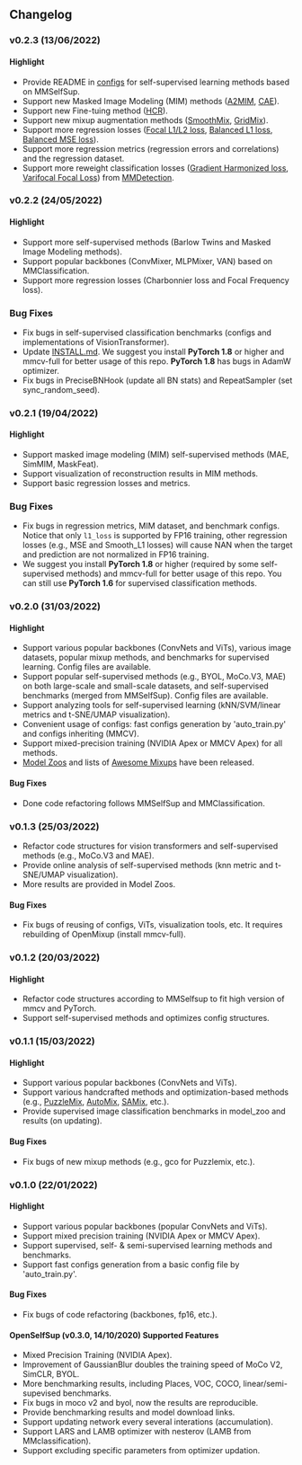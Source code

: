 ## Changelog

### v0.2.3 (13/06/2022)

#### Highlight
* Provide README in [configs](https://github.com/Westlake-AI/openmixup/tree/main/configs/benchmarks/classification/) for self-supervised learning methods based on MMSelfSup.
* Support new Masked Image Modeling (MIM) methods ([A2MIM](https://arxiv.org/abs/2205.13943), [CAE](https://arxiv.org/abs/2202.03026)).
* Support new Fine-tuing method ([HCR](https://arxiv.org/abs/2206.00845)).
* Support new mixup augmentation methods ([SmoothMix](https://openaccess.thecvf.com/content_CVPRW_2020/papers/w45/Lee_SmoothMix_A_Simple_Yet_Effective_Data_Augmentation_to_Train_Robust_CVPRW_2020_paper.pdf), [GridMix](https://www.sciencedirect.com/science/article/pii/S0031320320303976)).
* Support more regression losses ([Focal L1/L2 loss](https://arxiv.org/abs/2102.09554), [Balanced L1 loss](https://arxiv.org/abs/1904.02701), [Balanced MSE loss](https://arxiv.org/abs/2203.16427)).
* Support more regression metrics (regression errors and correlations) and the regression dataset.
* Support more reweight classification losses ([Gradient Harmonized loss](https://arxiv.org/abs/1811.05181), [Varifocal Focal Loss](https://arxiv.org/abs/1811.05181)) from [MMDetection](https://github.com/open-mmlab/mmdetection). 

### v0.2.2 (24/05/2022)

#### Highlight
* Support more self-supervised methods (Barlow Twins and Masked Image Modeling methods).
* Support popular backbones (ConvMixer, MLPMixer, VAN) based on MMClassification.
* Support more regression losses (Charbonnier loss and Focal Frequency loss).

### Bug Fixes
* Fix bugs in self-supervised classification benchmarks (configs and implementations of VisionTransformer).
* Update [INSTALL.md](INSTALL.md). We suggest you install **PyTorch 1.8** or higher and mmcv-full for better usage of this repo. **PyTorch 1.8** has bugs in AdamW optimizer.
* Fix bugs in PreciseBNHook (update all BN stats) and RepeatSampler (set sync_random_seed).

### v0.2.1 (19/04/2022)

#### Highlight
* Support masked image modeling (MIM) self-supervised methods (MAE, SimMIM, MaskFeat).
* Support visualization of reconstruction results in MIM methods.
* Support basic regression losses and metrics.

### Bug Fixes
* Fix bugs in regression metrics, MIM dataset, and benchmark configs. Notice that only `l1_loss` is supported by FP16 training, other regression losses (e.g., MSE and Smooth_L1 losses) will cause NAN when the target and prediction are not normalized in FP16 training.
* We suggest you install **PyTorch 1.8** or higher (required by some self-supervised methods) and mmcv-full for better usage of this repo. You can still use **PyTorch 1.6** for supervised classification methods.

### v0.2.0 (31/03/2022)

#### Highlight
* Support various popular backbones (ConvNets and ViTs), various image datasets, popular mixup methods, and benchmarks for supervised learning. Config files are available.
* Support popular self-supervised methods (e.g., BYOL, MoCo.V3, MAE) on both large-scale and small-scale datasets, and self-supervised benchmarks (merged from MMSelfSup). Config files are available.
* Support analyzing tools for self-supervised learning (kNN/SVM/linear metrics and t-SNE/UMAP visualization).
* Convenient usage of configs: fast configs generation by 'auto_train.py' and configs inheriting (MMCV).
* Support mixed-precision training (NVIDIA Apex or MMCV Apex) for all methods.
* [Model Zoos](docs/model_zoos) and lists of [Awesome Mixups](docs/awesome_mixups) have been released.

#### Bug Fixes
* Done code refactoring follows MMSelfSup and MMClassification.

### v0.1.3 (25/03/2022)

* Refactor code structures for vision transformers and self-supervised methods (e.g., MoCo.V3 and MAE).
* Provide online analysis of self-supervised methods (knn metric and t-SNE/UMAP visualization). 
* More results are provided in Model Zoos.

#### Bug Fixes
* Fix bugs of reusing of configs, ViTs, visualization tools, etc. It requires rebuilding of OpenMixup (install mmcv-full).

### v0.1.2 (20/03/2022)

#### Highlight
* Refactor code structures according to MMSelfsup to fit high version of mmcv and PyTorch.
* Support self-supervised methods and optimizes config structures.

### v0.1.1 (15/03/2022)

#### Highlight
* Support various popular backbones (ConvNets and ViTs).
* Support various handcrafted methods and optimization-based methods (e.g., [PuzzleMix](https://arxiv.org/abs/2009.06962), [AutoMix](https://arxiv.org/pdf/2103.13027), [SAMix](https://arxiv.org/pdf/2111.15454), etc.).
* Provide supervised image classification benchmarks in model_zoo and results (on updating). 

#### Bug Fixes
* Fix bugs of new mixup methods (e.g., gco for Puzzlemix, etc.).

### v0.1.0 (22/01/2022)

#### Highlight
* Support various popular backbones (popular ConvNets and ViTs).
* Support mixed precision training (NVIDIA Apex or MMCV Apex).
* Support supervised, self- & semi-supervised learning methods and benchmarks.
* Support fast configs generation from a basic config file by 'auto_train.py'. 

#### Bug Fixes
* Fix bugs of code refactoring (backbones, fp16, etc.).

#### OpenSelfSup (v0.3.0, 14/10/2020) Supported Features

* Mixed Precision Training (NVIDIA Apex).
* Improvement of GaussianBlur doubles the training speed of MoCo V2, SimCLR, BYOL.
* More benchmarking results, including Places, VOC, COCO, linear/semi-supevised benchmarks.
* Fix bugs in moco v2 and byol, now the results are reproducible.
* Provide benchmarking results and model download links.
* Support updating network every several interations (accumulation).
* Support LARS and LAMB optimizer with nesterov (LAMB from MMclassification).
* Support excluding specific parameters from optimizer updation.

